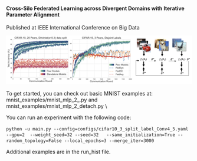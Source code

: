 
#### Cross-Silo Federated Learning across Divergent Domains with Iterative Parameter Alignment
Published at IEEE International Conference on Big Data

![alt text](teaser.png)


To get started, you can check out basic MNIST examples at: 
mnist_examples/mnist_mlp_2_.py and \
mnist_examples/mnist_mlp_2_detach.py \



You can run an experiment with the following code: 

```
python -u main.py --config=configs/cifar10_3_split_label_Conv4_5.yaml --gpu=2  --weight_seed=32 --seed=32   --same_initialization=True --random_topology=False --local_epochs=3 --merge_iter=3000
```


Additional examples are in the run_hist file. 
